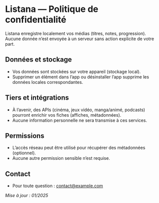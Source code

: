 # Listana — Politique de confidentialité

Listana enregistre localement vos médias (titres, notes, progression). Aucune donnée n’est envoyée à un serveur sans action explicite de votre part.

## Données et stockage
- Vos données sont stockées sur votre appareil (stockage local).
- Supprimer un élément dans l’app ou désinstaller l’app supprime les données locales correspondantes.

## Tiers et intégrations
- À l’avenir, des APIs (cinéma, jeux vidéo, manga/animé, podcasts) pourront enrichir vos fiches (affiches, métadonnées).
- Aucune information personnelle ne sera transmise à ces services.

## Permissions
- L’accès réseau peut être utilisé pour récupérer des métadonnées (optionnel).
- Aucune autre permission sensible n’est requise.

## Contact
- Pour toute question : contact@example.com

_Mise à jour : 01/2025_
